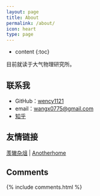 ```yaml
---
layout: page
title: About
permalink: /about/
icon: heart
type: page
---
```


* content
{:toc}


目前就读于大气物理研究所。

## 联系我

* GitHub：[wency1121](https://github.com/wency1121)
* email：wangx0775@gmail.com
* [知乎](https://www.zhihu.com/people/wency-43)

## 友情链接

[羡辙杂俎](http://zhangwenli.com/blog) \| [Anotherhome](https://www.anotherhome.net) 

## Comments

{% include comments.html %}
